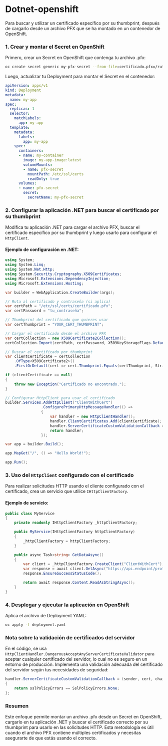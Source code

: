 # Dotnet-openshift

Para buscar y utilizar un certificado específico por su thumbprint, después de cargarlo desde un archivo PFX que se ha montado en un contenedor de OpenShift.

### 1. Crear y montar el Secret en OpenShift

Primero, crear un Secret en OpenShift que contenga tu archivo .pfx:

```bash
oc create secret generic my-pfx-secret --from-file=certificado.pfx=/ruta/al/certificado.pfx
```

Luego, actualizar tu Deployment para montar el Secret en el contenedor:

```yaml
apiVersion: apps/v1
kind: Deployment
metadata:
  name: my-app
spec:
  replicas: 1
  selector:
    matchLabels:
      app: my-app
  template:
    metadata:
      labels:
        app: my-app
    spec:
      containers:
      - name: my-container
        image: my-app-image:latest
        volumeMounts:
        - name: pfx-secret
          mountPath: /etc/ssl/certs
          readOnly: true
      volumes:
      - name: pfx-secret
        secret:
          secretName: my-pfx-secret
```

### 2. Configurar la aplicación .NET para buscar el certificado por su thumbprint

Modifica tu aplicación .NET para cargar el archivo PFX, buscar el certificado específico por su thumbprint y luego usarlo para configurar el `HttpClient`.

#### Ejemplo de configuración en .NET:

```csharp
using System;
using System.Linq;
using System.Net.Http;
using System.Security.Cryptography.X509Certificates;
using Microsoft.Extensions.DependencyInjection;
using Microsoft.Extensions.Hosting;

var builder = WebApplication.CreateBuilder(args);

// Ruta al certificado y contraseña (si aplica)
var certPath = "/etc/ssl/certs/certificado.pfx";
var certPassword = "tu_contraseña";

// Thumbprint del certificado que quieres usar
var certThumbprint = "YOUR_CERT_THUMBPRINT";

// Cargar el certificado desde el archivo PFX
var certCollection = new X509Certificate2Collection();
certCollection.Import(certPath, certPassword, X509KeyStorageFlags.DefaultKeySet);

// Buscar el certificado por thumbprint
var clientCertificate = certCollection
    .OfType<X509Certificate2>()
    .FirstOrDefault(cert => cert.Thumbprint.Equals(certThumbprint, StringComparison.OrdinalIgnoreCase));

if (clientCertificate == null)
{
    throw new Exception("Certificado no encontrado.");
}

// Configurar HttpClient para usar el certificado
builder.Services.AddHttpClient("ClientWithCert")
                .ConfigurePrimaryHttpMessageHandler(() =>
                {
                    var handler = new HttpClientHandler();
                    handler.ClientCertificates.Add(clientCertificate);
                    handler.ServerCertificateCustomValidationCallback = HttpClientHandler.DangerousAcceptAnyServerCertificateValidator; // Ajusta según tus necesidades de validación
                    return handler;
                });

var app = builder.Build();

app.MapGet("/", () => "Hello World!");

app.Run();
```

### 3. Uso del `HttpClient` configurado con el certificado

Para realizar solicitudes HTTP usando el cliente configurado con el certificado, crea un servicio que utilice `IHttpClientFactory`.

#### Ejemplo de servicio:

```csharp
public class MyService
{
    private readonly IHttpClientFactory _httpClientFactory;

    public MyService(IHttpClientFactory httpClientFactory)
    {
        _httpClientFactory = httpClientFactory;
    }

    public async Task<string> GetDataAsync()
    {
        var client = _httpClientFactory.CreateClient("ClientWithCert");
        var response = await client.GetAsync("https://api.endpoint/protected/resource");
        response.EnsureSuccessStatusCode();

        return await response.Content.ReadAsStringAsync();
    }
}
```

### 4. Desplegar y ejecutar la aplicación en OpenShift

Aplica el archivo de Deployment YAML:

```bash
oc apply -f deployment.yaml
```

### Nota sobre la validación de certificados del servidor

En el código, se usa `HttpClientHandler.DangerousAcceptAnyServerCertificateValidator` para aceptar cualquier certificado del servidor, lo cual no es seguro en un entorno de producción. Implementa una validación adecuada del certificado del servidor según tus necesidades de seguridad:

```csharp
handler.ServerCertificateCustomValidationCallback = (sender, cert, chain, sslPolicyErrors) =>
{
    return sslPolicyErrors == SslPolicyErrors.None;
};
```

### Resumen

Este enfoque permite montar un archivo .pfx desde un Secret en OpenShift, cargarlo en tu aplicación .NET y buscar el certificado correcto por su thumbprint para usarlo en las solicitudes HTTP. Esta metodología es útil cuando el archivo PFX contiene múltiples certificados y necesitas asegurarte de que estás usando el correcto.
